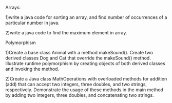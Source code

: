 Arrays:

1)write a java code for sorting an array, and find number of occurrences of a particular number in java.

2)write a java code to find the maximum element in array.


Polymorphism

1)Create a base class Animal with a method makeSound(). Create two derived classes Dog and Cat that 
override the makeSound() method. Illustrate runtime polymorphism by creating objects of both derived 
classes and invoking the method.

2)Create a Java class MathOperations with overloaded methods for addition (add) that can accept two 
integers, three doubles, and two strings, respectively. Demonstrate the usage of these methods in the 
main method by adding two integers, three doubles, and concatenating two strings.

